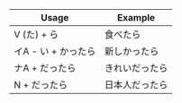 |Usage|Example|
|-|-|
|V (た) + ら|食べたら|
|イA - い + かったら|新しかったら|
|ナA + だったら|きれいだったら|
|N + だったら|日本人だったら|